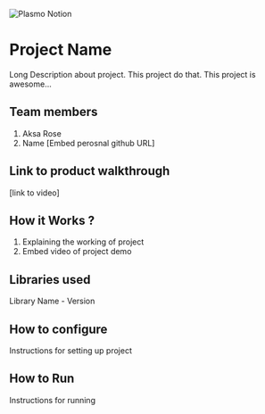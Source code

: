 ![Plasmo Notion](https://user-images.githubusercontent.com/64391274/219694678-8f1a2829-b0b2-41de-9152-4c4a4e43c2d5.png)



# Project Name
Long Description about project. This project do that. This project is awesome...
## Team members
1. Aksa Rose
2. Name [Embed perosnal github URL]
## Link to product walkthrough
[link to video]
## How it Works ?
1. Explaining the working of project
2. Embed video of project demo
## Libraries used
Library Name - Version
## How to configure
Instructions for setting up project
## How to Run
Instructions for running
